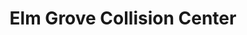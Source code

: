 ---
title: "Elm Grove Collision Center"
url: /wheeling/elm-grove-collision-center/
shop: car repair
---